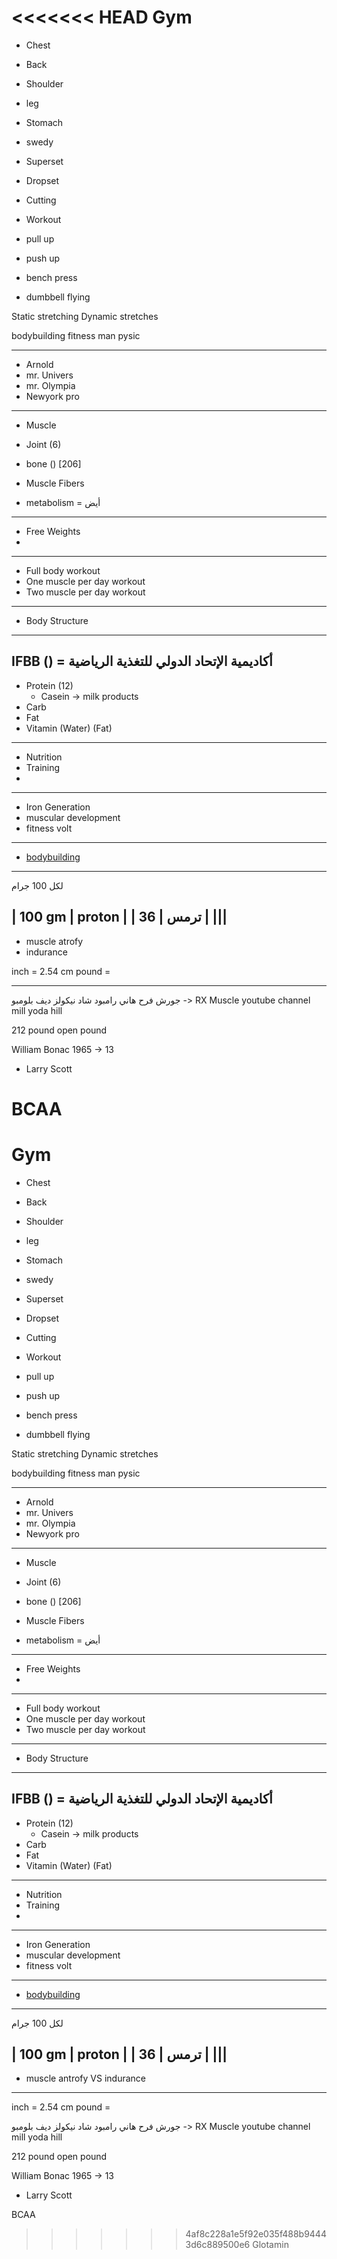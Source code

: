 <<<<<<< HEAD
Gym
====

- Chest
- Back
- Shoulder
- leg
- Stomach
- swedy


- Superset
- Dropset

- Cutting
- Workout

- pull up
- push up

- bench press
- dumbbell flying


Static stretching 
Dynamic stretches


bodybuilding
fitness
man pysic

------------------------------------------------------------------------------------------------------------------------------------
- Arnold
- mr. Univers
- mr. Olympia
- Newyork pro
------------------------------------------------------------------------------------------------------------------------------------
- Muscle
- Joint (6)
- bone () [206]

- Muscle Fibers
- metabolism = أيض
------------------------------------------------------------------------------------------------------------------------------------
- Free Weights
- 
------------------------------------------------------------------------------------------------------------------------------------
- Full body workout
- One muscle per day workout
- Two muscle per day workout
------------------------------------------------------------------------------------------------------------------------------------
- Body Structure
------------------------------------------------------------------------------------------------------------------------------------
IFBB () = أكاديمية الإتحاد الدولي للتغذية الرياضية
------------------------------------------------------------------------------------------------------------------------------------
- Protein (12)
    - Casein -> milk products
- Carb
- Fat
- Vitamin (Water) (Fat)

------------------------------------------------------------------------------------------------------------------------------------
- Nutrition
- Training
- 

------------------------------------------------------------------------------------------------------------------------------------
- Iron Generation
- muscular development
- fitness volt
------------------------------------------------------------------------------------------------------------------------------------
- [bodybuilding](https://www.bodybuilding.com)

------------------------------------------------------------------------------------------------------------------------------------
لكل 100 جرام

| 100 gm | proton |
| ترمس | 36 |
|||
------------------------------------------------------------------------------------------------------------------------------------
- muscle atrofy
- indurance



inch = 2.54 cm
pound = 

------------------------------------------------------------------------------------------------------------------------------------

جورش فرح
هاني رامبود
شاد نيكولز
ديف بلومبو -> RX Muscle youtube channel
mill yoda hill

212 pound 
open pound

William Bonac
1965 -> 13
- Larry Scott


BCAA
=======
Gym
====

- Chest
- Back
- Shoulder
- leg
- Stomach
- swedy


- Superset
- Dropset

- Cutting
- Workout

- pull up
- push up

- bench press
- dumbbell flying


Static stretching 
Dynamic stretches


bodybuilding
fitness
man pysic

------------------------------------------------------------------------------------------------------------------------------------
- Arnold
- mr. Univers
- mr. Olympia
- Newyork pro
------------------------------------------------------------------------------------------------------------------------------------
- Muscle
- Joint (6)
- bone () [206]

- Muscle Fibers
- metabolism = أيض
------------------------------------------------------------------------------------------------------------------------------------
- Free Weights
- 
------------------------------------------------------------------------------------------------------------------------------------
- Full body workout
- One muscle per day workout
- Two muscle per day workout
------------------------------------------------------------------------------------------------------------------------------------
- Body Structure
------------------------------------------------------------------------------------------------------------------------------------
IFBB () = أكاديمية الإتحاد الدولي للتغذية الرياضية
------------------------------------------------------------------------------------------------------------------------------------
- Protein (12)
    - Casein -> milk products
- Carb
- Fat
- Vitamin (Water) (Fat)

------------------------------------------------------------------------------------------------------------------------------------
- Nutrition
- Training
- 

------------------------------------------------------------------------------------------------------------------------------------
- Iron Generation
- muscular development
- fitness volt
------------------------------------------------------------------------------------------------------------------------------------
- [bodybuilding](https://www.bodybuilding.com)

------------------------------------------------------------------------------------------------------------------------------------
لكل 100 جرام

| 100 gm | proton |
| ترمس | 36 |
|||
------------------------------------------------------------------------------------------------------------------------------------
- muscle antrofy VS indurance

------------------------------------------------------------------------------------------------------------------------------------

inch = 2.54 cm
pound = 



جورش فرح
هاني رامبود
شاد نيكولز
ديف بلومبو -> RX Muscle youtube channel
mill yoda hill

212 pound 
open pound

William Bonac
1965 -> 13
- Larry Scott


BCAA
>>>>>>> 4af8c228a1e5f92e035f488b94443d6c889500e6
Glotamin